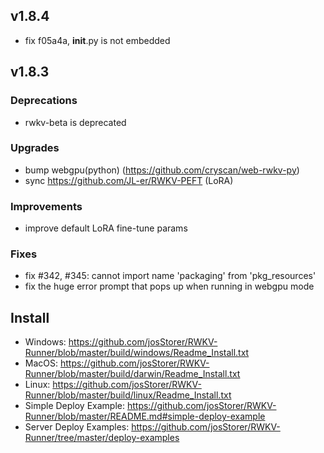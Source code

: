 ## v1.8.4

- fix f05a4a, __init__.py is not embedded

## v1.8.3

### Deprecations

- rwkv-beta is deprecated

### Upgrades

- bump webgpu(python) (https://github.com/cryscan/web-rwkv-py)
- sync https://github.com/JL-er/RWKV-PEFT (LoRA)

### Improvements

- improve default LoRA fine-tune params

### Fixes

- fix #342, #345: cannot import name 'packaging' from 'pkg_resources'
- fix the huge error prompt that pops up when running in webgpu mode

## Install

- Windows: https://github.com/josStorer/RWKV-Runner/blob/master/build/windows/Readme_Install.txt
- MacOS: https://github.com/josStorer/RWKV-Runner/blob/master/build/darwin/Readme_Install.txt
- Linux: https://github.com/josStorer/RWKV-Runner/blob/master/build/linux/Readme_Install.txt
- Simple Deploy Example: https://github.com/josStorer/RWKV-Runner/blob/master/README.md#simple-deploy-example
- Server Deploy Examples: https://github.com/josStorer/RWKV-Runner/tree/master/deploy-examples
